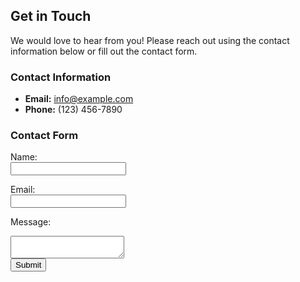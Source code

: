 ## Get in Touch

We would love to hear from you! Please reach out using the contact information below or fill out the contact form.

### Contact Information

- **Email:** info@example.com
- **Phone:** (123) 456-7890

### Contact Form

<form action="/submit-form" method="post">
  <label for="name">Name:</label><br>
  <input type="text" id="name" name="name" required><br>
  
  <label for="email">Email:</label><br>
  <input type="email" id="email" name="email" required><br>
  
  <label for="message">Message:</label><br>
  <textarea id="message" name="message" required></textarea><br>
  
  <input type="submit" value="Submit">
</form>